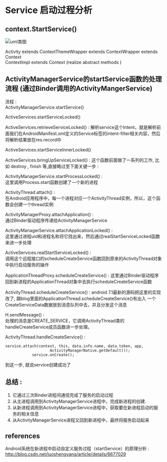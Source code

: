 # Service 启动过程分析

## context.StartService()
<img src="http://img.my.csdn.net/uploads/201108/10/0_1312984689zu5P.gif" alt="uml类图">

Activity extends ContextThemeWrapper extends ContextWrapper extends Context  
ContextImpl extends Context (realize abstract methods )

##  ActivityManagerService的startService函数的处理流程 (通过Binder调用的ActivityMangerService)
流程 :  
ActivityManagerService.startService()

ActiveServices.startServiceLocked()

ActiveServices.retrieveServiceLocked() :
解析service这个Intent，就是解析前面我们在AndroidManifest.xml定义的Service标签的intent-filter相关内容，然后将解析结果放在res.record中

ActiveServices.startServiceInnerLocked()

ActiveServices.bringUpServiceLocked() : 
这个函数前面做了一系列的工作, 比如 destroy , finish 等,直接略过至下面关键一步 : 

ActivityManagerService.startProcessLocked() :  
这里调用Process.start函数创建了一个新的进程

ActivityThread.attach() :   
在Android应用程序中，每一个进程对应一个ActivityThread实例，所以，这个函数会创建一个thread实例

ActivityManagerProxy.attachApplication() :  
通过Binder驱动程序传递给ActivityManagerService

ActivityManagerService.attachApplicationLocked() :  
这里通过进程uid和进程名称将它找出来，然后通过realStartServiceLocked函数来进一步处理

ActiveServices.realStartServiceLocked() :  
调用这个远程接口的scheduleCreateService函数回到原来的ActivityThread对象中执行启动服务的操作

ApplicationThreadProxy.scheduleCreateService() : 
这里通过Binder驱动程序回到新进程的ApplicationThread对象中去执行scheduleCreateService函数

ActivityThread.scheduleCreateService() :  android 7.1最新的源码把这里的实现改了, 跟blog里面的ApplicationThread.scheduleCreateService()有出入
一个CreateServiceData数据放到消息队列中去，并且分发这个消息

H.sendMessage() :  
处理的消息是CREATE_SERVICE，它调用ActivityThread类的handleCreateService成员函数进一步处理。

ActivityThread.handleCreateService() : 
```
service.attach(context, this, data.info.name, data.token, app,
                    ActivityManagerNative.getDefault());
            service.onCreate();
```
到这一步, 就说service创建成功了

## 总结 : 
1. 它通过三次Binder进程间通信完成了服务的启动过程
2. 从主进程调用到ActivityManagerService进程中，完成新进程的创建.
3. 从新进程调用到ActivityManagerService进程中，获取要在新进程启动的服务的相关信息
4. 从ActivityManagerService进程又回到新进程中，最终将服务启动起来




## references 
Android系统在新进程中启动自定义服务过程（startService）的原理分析 :   
http://blog.csdn.net/luoshengyang/article/details/6677029